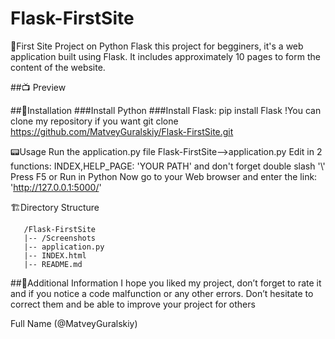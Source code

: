 # Flask-FirstSite
🚀First Site Project on Python Flask this project for begginers, it's a web application built using Flask. It includes approximately 10 pages to form the content of the website.

##📺 Preview


##👀Installation
###Install Python
###Install Flask:
pip install Flask
!You can clone my repository if you want
git clone https://github.com/MatveyGuralskiy/Flask-FirstSite.git


📟Usage
Run the application.py file
Flask-FirstSite-->application.py
Edit in 2 functions: INDEX,HELP_PAGE: 'YOUR PATH' and don't forget double slash '\\'
Press F5 or Run in Python
Now go to your Web browser and enter the link:
'http://127.0.0.1:5000/'

🏗️Directory Structure

       /Flask-FirstSite
       |-- /Screenshots
       |-- application.py
       |-- INDEX.html
       |-- README.md
       
##📢Additional Information
I hope you liked my project, don’t forget to rate it and if you notice a code malfunction or any other errors.
Don’t hesitate to correct them and be able to improve your project for others

Full Name (@MatveyGuralskiy)

